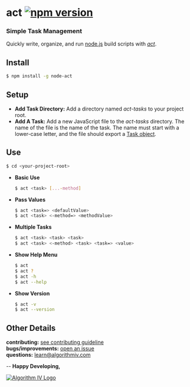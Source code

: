 # act [![npm version](https://badge.fury.io/js/act.svg)](https://badge.fury.io/js/act)
### Simple Task Management
Quickly write, organize, and run [node.js](https://nodejs.org) build scripts with [_act_](https://github.com/imaginate/act).

## Install
```bash
$ npm install -g node-act
```

## Setup
- **Add Task Directory:** Add a directory named _act-tasks_ to your project root.
- **Add A Task:** Add a new JavaScript file to the _act-tasks_ directory. The name of the file is the name of the task. The name must start with a lower-case letter, and the file should export a [Task object](#tasks).

## Use
```bash
$ cd <your-project-root>
```
- **Basic Use**
  ```bash
  $ act <task> [...-method]
  ```
- **Pass Values**
  ```bash
  $ act <task=> <defaultValue>
  $ act <task> <-method=> <methodValue>
  ```
- **Multiple Tasks**
  ```bash
  $ act <task> <task> <task>
  $ act <task> <-method> <task> <task=> <value>
  ```
- **Show Help Menu**
  ```bash
  $ act
  $ act ?
  $ act -h
  $ act --help
  ```
- **Show Version**
  ```bash
  $ act -v
  $ act --version
  ```

## Other Details
**contributing:** [see contributing guideline](https://github.com/imaginate/act/blob/master/CONTRIBUTING.md)<br>
**bugs/improvements:** [open an issue](https://github.com/imaginate/act/issues)<br>
**questions:** learn@algorithmiv.com


--
**Happy Developing,**

<a href="http://www.algorithmiv.com/act"><img src="http://www.algorithmiv.com/images/aIV-logo.png" alt="Algorithm IV Logo" /></a>
